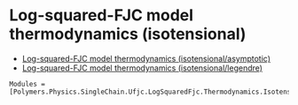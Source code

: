 # Log-squared-FJC model thermodynamics (isotensional)

  * [Log-squared-FJC model thermodynamics (isotensional/asymptotic)](../../../../../asymptotic)
  * [Log-squared-FJC model thermodynamics (isotensional/legendre)](../../../../../legendre)

```@autodocs
Modules = [Polymers.Physics.SingleChain.Ufjc.LogSquaredFjc.Thermodynamics.Isotensional]
```
